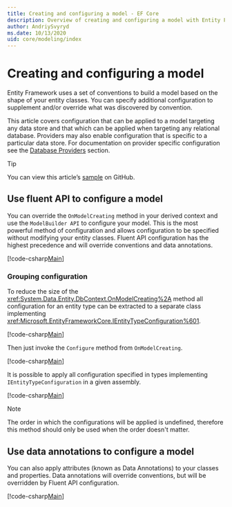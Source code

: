 ```yaml
---
title: Creating and configuring a model - EF Core
description: Overview of creating and configuring a model with Entity Framework Core
author: AndriySvyryd
ms.date: 10/13/2020
uid: core/modeling/index
---
```

# Creating and configuring a model

Entity Framework uses a set of conventions to build a model based on the shape of your entity classes. You can specify additional configuration to supplement and/or override what was discovered by convention.

This article covers configuration that can be applied to a model targeting any data store and that which can be applied when targeting any relational database. Providers may also enable configuration that is specific to a particular data store. For documentation on provider specific configuration see the [Database Providers](xref:core/providers/index) section.

> [!TIP]
> You can view this article’s [sample](https://github.com/dotnet/EntityFramework.Docs/tree/main/samples) on GitHub.

## Use fluent API to configure a model

You can override the `OnModelCreating` method in your derived context and use the `ModelBuilder API` to configure your model. This is the most powerful method of configuration and allows configuration to be specified without modifying your entity classes. Fluent API configuration has the highest precedence and will override conventions and data annotations.

[!code-csharp[Main](../../../samples/core/Modeling/FluentAPI/Required.cs?highlight=12-14)]

### Grouping configuration

To reduce the size of the <xref:System.Data.Entity.DbContext.OnModelCreating%2A> method all configuration for an entity type can be extracted to a separate class implementing <xref:Microsoft.EntityFrameworkCore.IEntityTypeConfiguration%601>.

[!code-csharp[Main](../../../samples/core/Modeling/FluentAPI/EntityTypeConfiguration.cs?Name=IEntityTypeConfiguration)]

Then just invoke the `Configure` method from `OnModelCreating`.

[!code-csharp[Main](../../../samples/core/Modeling/FluentAPI/EntityTypeConfiguration.cs?Name=ApplyIEntityTypeConfiguration)]

It is possible to apply all configuration specified in types implementing `IEntityTypeConfiguration` in a given assembly.

[!code-csharp[Main](../../../samples/core/Modeling/FluentAPI/EntityTypeConfiguration.cs?Name=ApplyConfigurationsFromAssembly)]

> [!NOTE]
> The order in which the configurations will be applied is undefined, therefore this method should only be used when the order doesn't matter.

## Use data annotations to configure a model

You can also apply attributes (known as Data Annotations) to your classes and properties. Data annotations will override conventions, but will be overridden by Fluent API configuration.

[!code-csharp[Main](../../../samples/core/Modeling/DataAnnotations/Required.cs?highlight=15)]
